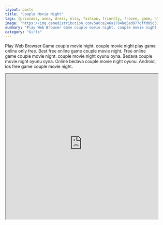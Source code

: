```yaml
---
layout: posts
title: "Couple Movie Night"
tags: [princess, anna, dress, elsa, fashion, friendly, frozen, game, html5, makeover, mobile, princess, free, online, games, oyna, game, free, games, play, play, games]
image: "https://img.gamedistribution.com/5a0ce246a1784be5ad977cffd05c31cb.jpg"
summary: "Play Web Browser Game couple movie night. couple movie night play game online only free. Best free online game couple movie night. Free online game couple movie night. couple movie night oyunu oyna. Bedava couple movie night oyunu oyna. Online bedava couple movie night oyunu. Android, ios free game couple movie night."
category: "Girls"
---
```


Play Web Browser Game couple movie night. couple movie night play game online only free. Best free online game couple movie night. Free online game couple movie night. couple movie night oyunu oyna. Bedava couple movie night oyunu oyna. Online bedava couple movie night oyunu. Android, ios free game couple movie night.

<iframe width="100%" height="480px;" src="https://html5.gamedistribution.com/5a0ce246a1784be5ad977cffd05c31cb/"></iframe>